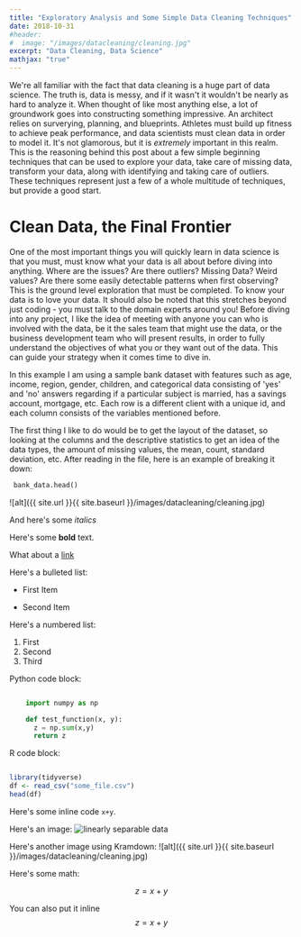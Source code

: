 ```yaml
---
title: "Exploratory Analysis and Some Simple Data Cleaning Techniques"
date: 2018-10-31
#header:
#  image: "/images/datacleaning/cleaning.jpg"
excerpt: "Data Cleaning, Data Science"
mathjax: "true"
---
```


We're all familiar with the fact that data cleaning is a huge part of data science. 
The truth is, data is messy, and if it wasn't it wouldn't be nearly as hard 
to analyze it. When thought of like most anything else, a lot of groundwork goes 
into constructing something impressive. An architect relies on surverying, planning, 
and blueprints. Athletes must build up fitness to achieve peak performance, and data 
scientists must clean data in order to model it. It's not glamorous, but it is *extremely* 
important in this realm. This is the reasoning behind this post about a few simple
beginning techniques that can be used to explore your data, take care of missing data, 
transform your data, along with identifying and taking care of outliers. These techniques 
represent just a few of a whole multitude of techniques, but provide a good start. 

# Clean Data, the Final Frontier

One of the most important things you will quickly learn in data science is that you must,
must know what your data is all about before diving into anything. Where are the issues?
Are there outliers? Missing Data? Weird values? Are there some easily detectable patterns 
when first observing? This is the ground level exploration that must be completed. To know
your data is to love your data. It should also be noted that 
this stretches beyond just coding - you must talk to the domain experts around you! Before diving 
into any project, I like the idea of meeting with anyone you can who is involved with the data,
be it the sales team that might use the data, or the business development team who will present results, 
in order to fully understand the objectives of what you or they want out of the data. This 
can guide your strategy when it comes time to dive in. 

In this example I am using a sample bank dataset with features such as age, income, region, gender, 
children, and categorical data consisting of 'yes' and 'no' answers regarding if a particular 
subject is married, has a savings account, mortgage, etc. Each row is a different client with 
a unique id, and each column consists of the variables mentioned before. 

The first thing I like to do would be to get the layout of the dataset, so looking at the columns and the
descriptive statistics to get an idea of the data types, the amount of missing values, the mean, count, 
standard deviation, etc. After reading in the file, here is an example of breaking it down:

```python
 bank_data.head()
```
![alt]({{ site.url }}{{ site.baseurl }}/images/datacleaning/cleaning.jpg)

 


And here's some *italics*

Here's some **bold** text.

What about a [link](https://github.com/jamesjcooper)

Here's a bulleted list:
* First Item
- Second Item

Here's a numbered list:
1. First
2. Second
3. Third

Python code block:
```python

    import numpy as np

    def test_function(x, y):
      z = np.sum(x,y)
      return z
```
R code block:
```r

library(tidyverse)
df <- read_csv("some_file.csv")
head(df)

```

Here's some inline code `x+y`.

Here's an image:
<img src="{{ site.url }}{{ site.baseurl }}/images/datacleaning/cleaning.jpg" alt="linearly separable data">

Here's another image using Kramdown:
![alt]({{ site.url }}{{ site.baseurl }}/images/datacleaning/cleaning.jpg)

Here's some math:

$$z=x+y$$

You can also put it inline $$z=x+y$$